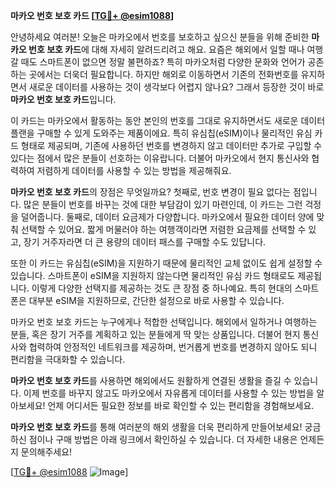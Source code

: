**마카오 번호 보호 카드 [[TG💪+ @esim1088](https://t.me/s/esim1088)]**

안녕하세요 여러분! 오늘은 마카오에서 번호를 보호하고 싶으신 분들을 위해 준비한 **마카오 번호 보호 카드**에 대해 자세히 알려드리려고 해요. 요즘은 해외에서 일할 때나 여행 갈 때도 스마트폰이 없으면 정말 불편하죠? 특히 마카오처럼 다양한 문화와 언어가 공존하는 곳에서는 더욱더 필요합니다. 하지만 해외로 이동하면서 기존의 전화번호를 유지하면서 새로운 데이터를 사용하는 것이 생각보다 어렵지 않나요? 그래서 등장한 것이 바로 **마카오 번호 보호 카드**입니다.

이 카드는 마카오에서 활동하는 동안 본인의 번호를 그대로 유지하면서도 새로운 데이터 플랜을 구매할 수 있게 도와주는 제품이에요. 특히 유심칩(eSIM)이나 물리적인 유심 카드 형태로 제공되며, 기존에 사용하던 번호를 변경하지 않고 데이터만 추가로 구입할 수 있다는 점에서 많은 분들이 선호하는 이유랍니다. 더불어 마카오에서 현지 통신사와 협력하여 저렴하게 데이터를 사용할 수 있는 방법을 제공해줘요.

**마카오 번호 보호 카드**의 장점은 무엇일까요? 첫째로, 번호 변경이 필요 없다는 점입니다. 많은 분들이 번호를 바꾸는 것에 대한 부담감이 있기 마련인데, 이 카드는 그런 걱정을 덜어줍니다. 둘째로, 데이터 요금제가 다양합니다. 마카오에서 필요한 데이터 양에 맞춰 선택할 수 있어요. 짧게 머물러야 하는 여행객이라면 저렴한 요금제를 선택할 수 있고, 장기 거주자라면 더 큰 용량의 데이터 패스를 구매할 수도 있답니다.

또한 이 카드는 유심칩(eSIM)을 지원하기 때문에 물리적인 교체 없이도 쉽게 설정할 수 있습니다. 스마트폰이 eSIM을 지원하지 않는다면 물리적인 유심 카드 형태로도 제공됩니다. 이렇게 다양한 선택지를 제공하는 것도 큰 장점 중 하나예요. 특히 현대의 스마트폰은 대부분 eSIM을 지원하므로, 간단한 설정으로 바로 사용할 수 있습니다.

마카오 번호 보호 카드는 누구에게나 적합한 선택입니다. 해외에서 일하거나 여행하는 분들, 혹은 장기 거주를 계획하고 있는 분들에게 딱 맞는 상품입니다. 더불어 현지 통신사와 협력하여 안정적인 네트워크를 제공하며, 번거롭게 번호를 변경하지 않아도 되니 편리함을 극대화할 수 있습니다.

**마카오 번호 보호 카드**를 사용하면 해외에서도 원활하게 연결된 생활을 즐길 수 있습니다. 이제 번호를 바꾸지 않고도 마카오에서 자유롭게 데이터를 사용할 수 있는 방법을 알아보세요! 언제 어디서든 필요한 정보를 바로 확인할 수 있는 편리함을 경험해보세요.

**마카오 번호 보호 카드**를 통해 여러분의 해외 생활을 더욱 편리하게 만들어보세요! 궁금하신 점이나 구매 방법은 아래 링크에서 확인하실 수 있습니다. 더 자세한 내용은 언제든지 문의해주세요!

[[TG💪+ @esim1088](https://t.me/s/esim1088) ![Image](https://i.postimg.cc/Y0z9fWf4/image.png)]
